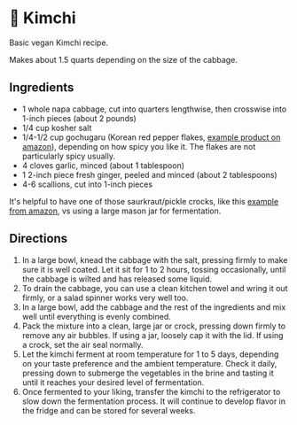 # 🥬 Kimchi

Basic vegan Kimchi recipe.

Makes about 1.5 quarts depending on the size of the cabbage.

## Ingredients

- 1 whole napa cabbage, cut into quarters lengthwise, then crosswise into 1-inch
  pieces (about 2 pounds)
- 1/4 cup kosher salt
- 1/4-1/2 cup gochugaru (Korean red pepper flakes,
  [example product on amazon](https://www.amazon.com/dp/B005G8IDTQ/ref=sspa_dk_hqp_detail_aax_0)),
  depending on how spicy you like it. The flakes are not particularly spicy
  usually.
- 4 cloves garlic, minced (about 1 tablespoon)
- 1 2-inch piece fresh ginger, peeled and minced (about 2 tablespoons)
- 4-6 scallions, cut into 1-inch pieces

It's helpful to have one of those saurkraut/pickle crocks, like this
[example from amazon](https://www.amazon.com/dp/B0CXRQK4GY?ref_=ppx_hzsearch_conn_dt_b_fed_asin_title_1&th=1),
vs using a large mason jar for fermentation.

## Directions

1. In a large bowl, knead the cabbage with the salt, pressing firmly to make
   sure it is well coated. Let it sit for 1 to 2 hours, tossing occasionally,
   until the cabbage is wilted and has released some liquid.
2. To drain the cabbage, you can use a clean kitchen towel and wring it out
   firmly, or a salad spinner works very well too.
3. In a large bowl, add the cabbage and the rest of the ingredients and mix well
   until everything is evenly combined.
4. Pack the mixture into a clean, large jar or crock, pressing down firmly to
   remove any air bubbles. If using a jar, loosely cap it with the lid. If using
   a crock, set the air seal normally.
5. Let the kimchi ferment at room temperature for 1 to 5 days, depending on your
   taste preference and the ambient temperature. Check it daily, pressing down
   to submerge the vegetables in the brine and tasting it until it reaches your
   desired level of fermentation.
6. Once fermented to your liking, transfer the kimchi to the refrigerator to
   slow down the fermentation process. It will continue to develop flavor in the
   fridge and can be stored for several weeks.
